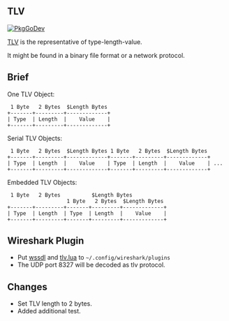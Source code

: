 ## TLV

[![PkgGoDev](https://pkg.go.dev/badge/github.com/broadcastle/tlv)](https://pkg.go.dev/github.com/broadcastle/tlv)

[TLV](https://en.wikipedia.org/wiki/Type-length-value) is the representative of type-length-value.

It might be found in a binary file format or a network protocol.

## Brief

One TLV Object:

```
 1 Byte   2 Bytes  $Length Bytes
+-------+---------+-------------+
| Type  | Length  |    Value    |
+-------+---------+-------------+
```

Serial TLV Objects:

```
 1 Byte   2 Bytes  $Length Bytes 1 Byte   2 Bytes  $Length Bytes
+-------+---------+-------------+-------+---------+-------------+
| Type  | Length  |    Value    | Type  | Length  |    Value    | ...
+-------+---------+-------------+-------+---------+-------------+
```

Embedded TLV Objects:

```
 1 Byte   2 Bytes          $Length Bytes
                   1 Byte   2 Bytes  $Length Bytes
+-------+---------+-------+---------+-------------+
| Type  | Length  | Type  | Length  |    Value    |
+-------+---------+-------+---------+-------------+
```

## Wireshark Plugin
* Put [wssdl](https://github.com/diacritic/wssdl/releases/download/v0.2.0/wssdl.lua) and [tlv.lua](/wireshark/tlv.lua) to `~/.config/wireshark/plugins`
* The UDP port 8327 will be decoded as tlv protocol.

## Changes

* Set TLV length to 2 bytes.
* Added additional test.
